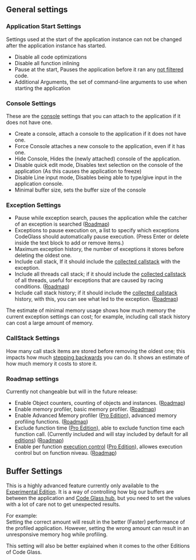 ## General settings

### Application Start Settings
Settings used at the start of the application instance can not be changed after the application instance has started.

- Disable all code optimizations
- Disable all function inlining
- Pause at the start, Pauses the application before it ran any [not filtered](../../features/ProfilingDataFiltering) code.
- Additional Arguments, the set of command-line arguments to use when starting the application

### Console Settings
These are the [console]({{site.baseurl}}/docs/features/AttachConsole) settings that you can attach to the application if it does not have one.

- Create a console, attach a console to the application if it does not have one.
- Force Console attaches a new console to the application, even if it has one.
- Hide Console, Hides the (newly attached) console of the application.
- Disable quick edit mode, Disables text selection on the console of the application (As this causes the application to freeze)
- Disable Line input mode, Disables being able to type/give input in the application console.  
- Minimal buffer size, sets the buffer size of the console

### Exception Settings
- Pause while exception search, pauses the application while the catcher of an exception is searched ([Roadmap](../../Roadmap/AdvandedExceptionHandling))
- Exceptions to pause execution on, a list to specify which exceptions CodeGlass should automatically pause execution. (Press Enter or delete inside the text block to add or remove items.)
- Maximum exception history, the number of exceptions it stores before deleting the oldest one. 
- Include call stack, If it should include the [collected callstack]({{site.baseurl}}/docs/features/RealtimeDataCollection) with the exception.
- Include all threads call stack; if it should include the [collected callstack]({{site.baseurl}}/docs/features/RealtimeDataCollection) of all threads, useful for exceptions that are caused by racing conditions. ([Roadmap](../../Roadmap/AdvandedExceptionHandling))
- Include call stack history; if it should include the  [collected callstack]({{site.baseurl}}/docs/features/RealtimeDataCollection) history, with this, you can see what led to the exception. ([Roadmap](../../Roadmap/AdvandedExceptionHandling))

The estimate of minimal memory usage shows how much memory the current exception settings can cost; for example, including call stack history can cost a large amount of memory.


### CallStack Settings
How many call stack items are stored before removing the oldest one; this impacts how much [stepping backwards](../../features/ApplicationInstanceStepping) you can do.
It shows an estimate of how much memory it costs to store it.


### Roadmap settings
Currently not changeable but will in the future release:
- Enable Object counters, counting of objects and instances. ([Roadmap](../../Roadmap/ObjectCounters))
- Enable memory profiler, basic memory profiler. ([Roadmap](../../Roadmap/MemoryProfiler))
- Enable Advanced Memory profiler ([Pro Edition](../../Editions/Pro)), advanced memory profiling functions. ([Roadmap](../../Roadmap/AdvancedMemoryProfiler))
- Exclude function time ([Pro Edition](../../Editions/Pro)), able to exclude function time each function call. (Currently included and will stay included by default for all [editions](../../Editions)) ([Roadmap](../../Roadmap/ExcludeFunctionTime))
- Enable per function [execution control](../../features/ApplicationInstanceExecutionControl) ([Pro Edition](../../Editions/Pro)), allowes execution control but on function niveau. ([Roadmap](../../Roadmap/PerFunctionAction))


## Buffer Settings
This is a highly advanced feature currently only available to the [Experimental Edition](../../Editions/Experimental). It is a way of controlling how big our buffers are between the application and [Code Glass hub](../../features/CodeGlassHub), but you need to set the values with a lot of care not to get unexpected results.

For example: <br/>
Setting the correct amount will result in the better (Faster) performance of the profiled application.
However, setting the wrong amount can result in an unresponsive memory hog while profiling.

This setting will also be better explained when it comes to the other Editions of Code Glass.